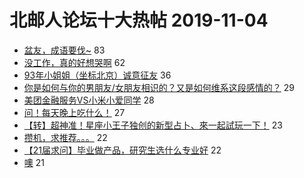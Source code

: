 # 北邮人论坛十大热帖 2019-11-04

- [盆友，成语要伐~](https://bbs.byr.cn/article/Talking/6160795) 83
- [没工作，真的好想哭啊](https://bbs.byr.cn/article/Job/2060157) 62
- [93年小姐姐（坐标北京）诚意征友](https://bbs.byr.cn/article/Friends/1941742) 36
- [你是如何与你的男朋友/女朋友相识的？又是如何维系这段感情的？](https://bbs.byr.cn/article/Feeling/3128776) 29
- [美团金融服务VS小米小爱同学](https://bbs.byr.cn/article/WorkLife/1132296) 28
- [问！每天晚上吃什么！](https://bbs.byr.cn/article/Food/505635) 27
- [【转】超神准！星座小王子独创的新型占卜、來一起試玩一下！](https://bbs.byr.cn/article/Constellations/326533) 23
- [攒机，求推荐。。。](https://bbs.byr.cn/article/HardWare/222951) 22
- [【21届求问】毕业做产品，研究生选什么专业好](https://bbs.byr.cn/article/AimGraduate/1177199) 22
- [噢](https://bbs.byr.cn/article/KaraOK/107334) 21


